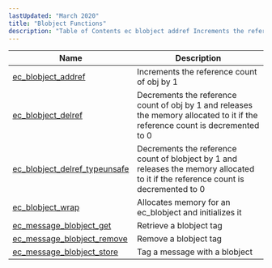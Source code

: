 ```yaml
---
lastUpdated: "March 2020"
title: "Blobject Functions"
description: "Table of Contents ec blobject addref Increments the reference count of obj by 1 ec blobject delref Decrements the reference count of obj by 1 and releases the memory allocated to it if the reference count is decremented to 0 ec blobject delref typeunsafe Decrements the reference count of blobject..."
---
```



| Name                                                                                                                      | Description                                                                                                                        |
|---------------------------------------------------------------------------------------------------------------------------|------------------------------------------------------------------------------------------------------------------------------------|
| [ec_blobject_addref](/momentum/3/3-api/apis-ec-blobject-addref)                       | Increments the reference count of obj by 1                                                                                         |
| [ec_blobject_delref](/momentum/3/3-api/apis-ec-blobject-delref)                       | Decrements the reference count of obj by 1 and releases the memory allocated to it if the reference count is decremented to 0      |
| [ec_blobject_delref_typeunsafe](/momentum/3/3-api/apis-ec-blobject-delref-typeunsafe) | Decrements the reference count of blobject by 1 and releases the memory allocated to it if the reference count is decremented to 0 |
| [ec_blobject_wrap](/momentum/3/3-api/apis-ec-blobject-wrap)                           | Allocates memory for an ec_blobject and initializes it                                                                             |
| [ec_message_blobject_get](/momentum/3/3-api/apis-ec-message-blobject-get)             | Retrieve a blobject tag                                                                                                            |
| [ec_message_blobject_remove](/momentum/3/3-api/apis-ec-message-blobject-remove)       | Remove a blobject tag                                                                                                              |
| [ec_message_blobject_store](/momentum/3/3-api/apis-ec-message-blobject-store)         | Tag a message with a blobject                                                                                                      |
